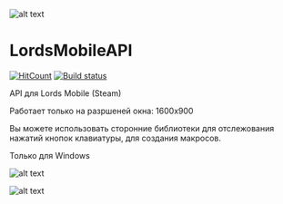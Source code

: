 ![alt text](https://i.ibb.co/Y7vfHq0/image.png)

# LordsMobileAPI
[![HitCount](http://hits.dwyl.com/Nekiplay/https://githubcom/Nekiplay/LordsMobileAPI.svg)](http://hits.dwyl.com/Nekiplay/https://githubcom/Nekiplay/LordsMobileAPI)
[![Build status](https://ci.appveyor.com/api/projects/status/gnrlqsxr2xda5c5l?svg=true)](https://ci.appveyor.com/project/Nekiplay/lordsmobileapi)

API для Lords Mobile (Steam)

Работает только на разршеней окна: 1600x900

Вы можете использовать сторонние библиотеки для отслежования нажатий кнопок клавиатуры, для создания макросов.

Только для Windows

![alt text](https://i.ibb.co/sP1NFDK/image.png)

![alt text](https://i.ibb.co/C70XNBC/image.png)
